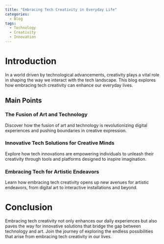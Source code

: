 ```yaml
---
title: "Embracing Tech Creativity in Everyday Life"
categories:
  - Blog
tags:
  - Technology
  - Creativity
  - Innovation
---
```


# Introduction
In a world driven by technological advancements, creativity plays a vital role in shaping the way we interact with the tech landscape. This blog explores how embracing tech creativity can enhance our everyday lives.

## Main Points
### The Fusion of Art and Technology
Discover how the fusion of art and technology is revolutionizing digital experiences and pushing boundaries in creative expression.

### Innovative Tech Solutions for Creative Minds
Explore how tech innovations are empowering individuals to unleash their creativity through tools and platforms designed to inspire imagination.

### Embracing Tech for Artistic Endeavors
Learn how embracing tech creativity opens up new avenues for artistic endeavors, from digital art to interactive installations and beyond.

# Conclusion
Embracing tech creativity not only enhances our daily experiences but also paves the way for innovative solutions that bridge the gap between technology and art. Join the journey of exploring the endless possibilities that arise from embracing tech creativity in our lives.